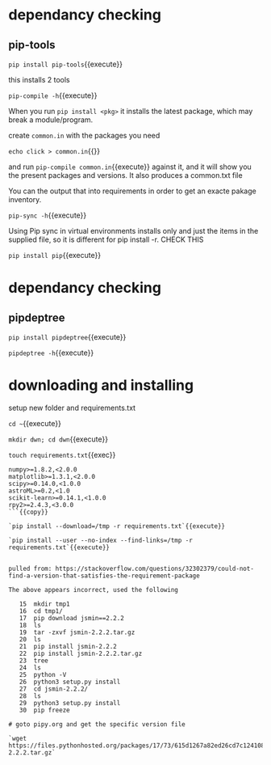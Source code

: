 # dependancy checking

## pip-tools

`pip install pip-tools`{{execute}}

this installs 2 tools

`pip-compile -h`{{execute}}

When you run `pip install <pkg>` it installs the latest package, which may break a module/program.

create `common.in` with the packages you need

`echo click > common.in`{{}}

and run `pip-compile common.in`{{execute}} against it, and it will show you the present packages and versions. It also produces a common.txt file

You can the output that into requirements in order to get an exacte pakage inventory.

`pip-sync -h`{{execute}}

Using Pip sync in virtual environments installs only and just the items in the supplied file, so  it is different for pip install -r.  CHECK THIS

`pip install pip`{{execute}}

# dependancy checking

## pipdeptree

`pip install pipdeptree`{{execute}}

`pipdeptree -h`{{execute}}



# downloading and installing

setup new folder and requirements.txt

`cd ~`{{execute}}

`mkdir dwn; cd dwn`{{execute}}

`touch requirements.txt`{{exec}}

```
numpy>=1.8.2,<2.0.0
matplotlib>=1.3.1,<2.0.0
scipy>=0.14.0,<1.0.0
astroML>=0.2,<1.0
scikit-learn>=0.14.1,<1.0.0
rpy2>=2.4.3,<3.0.0
```{{copy}}

`pip install --download=/tmp -r requirements.txt`{{execute}}

`pip install --user --no-index --find-links=/tmp -r requirements.txt`{{execute}}


pulled from: https://stackoverflow.com/questions/32302379/could-not-find-a-version-that-satisfies-the-requirement-package

The above appears incorrect, used the following

   15  mkdir tmp1
   16  cd tmp1/
   17  pip download jsmin==2.2.2
   18  ls
   19  tar -zxvf jsmin-2.2.2.tar.gz
   20  ls
   21  pip install jsmin-2.2.2
   22  pip install jsmin-2.2.2.tar.gz
   23  tree
   24  ls
   25  python -V
   26  python3 setup.py install
   27  cd jsmin-2.2.2/
   28  ls
   29  python3 setup.py install
   30  pip freeze

# goto pipy.org and get the specific version file

`wget https://files.pythonhosted.org/packages/17/73/615d1267a82ed26cd7c124108c3c61169d8e40c36d393883eaee3a561852/jsmin-2.2.2.tar.gz`
